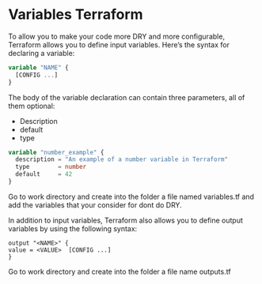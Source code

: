 # Variables Terraform

To allow you to make your code more DRY and more configurable, Terraform allows you to define input variables. Here’s the syntax for declaring a variable:
```tf  
variable "NAME" {
  [CONFIG ...]
}
```

The body of the variable declaration can contain three parameters, all of them optional:  
- Description
- default
- type

```tf  
variable "number_example" {  
  description = "An example of a number variable in Terraform"  
  type        = number  
  default     = 42
}
```  
Go to work directory and create into the folder a file named variables.tf and add the variables that your consider for dont do DRY.

In addition to input variables, Terraform also allows you to define output variables by using the following syntax:
```
output "<NAME>" {  
value = <VALUE>  [CONFIG ...]
}
```

Go to work directory and create into the folder a file name outputs.tf
